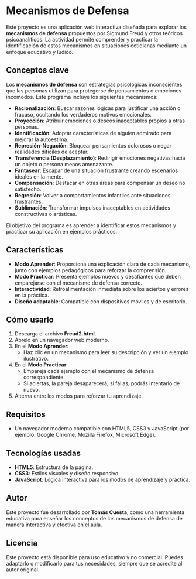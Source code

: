 # Mecanismos de Defensa

Este proyecto es una aplicación web interactiva diseñada para explorar los **mecanismos de defensa** propuestos por Sigmund Freud y otros teóricos psicoanalíticos. La actividad permite comprender y practicar la identificación de estos mecanismos en situaciones cotidianas mediante un enfoque educativo y lúdico.

## Conceptos clave

Los **mecanismos de defensa** son estrategias psicológicas inconscientes que las personas utilizan para protegerse de pensamientos o emociones incómodos. Este programa incluye los siguientes mecanismos:

- **Racionalización**: Buscar razones lógicas para justificar una acción o fracaso, ocultando los verdaderos motivos emocionales.
- **Proyección**: Atribuir emociones o deseos inaceptables propios a otras personas.
- **Identificación**: Adoptar características de alguien admirado para mejorar la autoestima.
- **Represión-Negación**: Bloquear pensamientos dolorosos o negar realidades difíciles de aceptar.
- **Transferencia (Desplazamiento)**: Redirigir emociones negativas hacia un objeto o persona menos amenazante.
- **Fantasear**: Escapar de una situación frustrante creando escenarios ideales en la mente.
- **Compensación**: Destacar en otras áreas para compensar un deseo no satisfecho.
- **Regresión**: Volver a comportamientos infantiles ante situaciones frustrantes.
- **Sublimación**: Transformar impulsos inaceptables en actividades constructivas o artísticas.

El objetivo del programa es aprender a identificar estos mecanismos y practicar su aplicación en ejemplos prácticos.

## Características

- **Modo Aprender**: Proporciona una explicación clara de cada mecanismo, junto con ejemplos pedagógicos para reforzar la comprensión.
- **Modo Practicar**: Presenta ejemplos nuevos y desafiantes que deben emparejarse con el mecanismo de defensa correcto.
- **Interactividad**: Retroalimentación inmediata sobre los aciertos y errores en la práctica.
- **Diseño adaptable**: Compatible con dispositivos móviles y de escritorio.

## Cómo usarlo

1. Descarga el archivo **Freud2.html**.
2. Ábrelo en un navegador web moderno.
3. En el **Modo Aprender**:
   - Haz clic en un mecanismo para leer su descripción y ver un ejemplo ilustrativo.
4. En el **Modo Practicar**:
   - Empareja cada ejemplo con el mecanismo de defensa correspondiente.
   - Si aciertas, la pareja desaparecerá; si fallas, podrás intentarlo de nuevo.
5. Alterna entre los modos para reforzar tu aprendizaje.

## Requisitos

- Un navegador moderno compatible con HTML5, CSS3 y JavaScript (por ejemplo: Google Chrome, Mozilla Firefox, Microsoft Edge).

## Tecnologías usadas

- **HTML5**: Estructura de la página.
- **CSS3**: Estilos visuales y diseño responsivo.
- **JavaScript**: Lógica interactiva para los modos de aprendizaje y práctica.

## Autor

Este proyecto fue desarrollado por **Tomás Cuesta**, como una herramienta educativa para enseñar los conceptos de los mecanismos de defensa de manera interactiva y efectiva en el aula.

## Licencia

Este proyecto está disponible para uso educativo y no comercial. Puedes adaptarlo o modificarlo para tus necesidades, siempre que se acredite al autor original.
